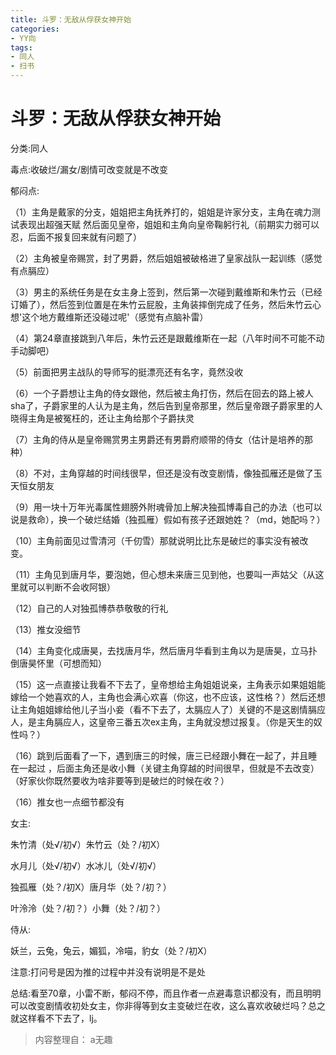 ```yaml
---
title: 斗罗：无敌从俘获女神开始
categories:
- YY向
tags:
- 同人
- 扫书
---
```

# 斗罗：无敌从俘获女神开始
分类:同人

毒点:收破烂/漏女/剧情可改变就是不改变

郁闷点:

（1）主角是戴家的分支，姐姐把主角抚养打的，姐姐是许家分支，主角在魂力测试表现出超强天赋
然后面见皇帝，姐姐和主角向皇帝鞠躬行礼（前期实力弱可以忍，后面不报复回来就有问题了）

（2）主角被皇帝赐赏，封了男爵，然后姐姐被破格进了皇家战队一起训练（感觉有点膈应）

（3）男主的系统任务是在女主身上签到，然后第一次碰到戴维斯和朱竹云（已经订婚了），然后签到位置是在朱竹云屁股，主角装摔倒完成了任务，然后朱竹云心想'这个地方戴维斯还没碰过呢'（感觉有点脑补雷）

（4）第24章直接跳到八年后，朱竹云还是跟戴维斯在一起（八年时间不可能不动手动脚吧）

（5）前面把男主战队的导师写的挺漂亮还有名字，竟然没收

（6）一个子爵想让主角的侍女跟他，然后被主角打伤，然后在回去的路上被人sha了，子爵家里的人认为是主角，然后告到皇帝那里，然后皇帝跟子爵家里的人晓得主角是被冤枉的，还让主角给那个子爵扶灵

（7）主角的侍从是皇帝赐赏男主男爵还有男爵府顺带的侍女（估计是培养的那种）

（8）不对，主角穿越的时间线很早，但还是没有改变剧情，像独孤雁还是做了玉天恒女朋友

（9）用一块十万年光毒属性翅膀外附魂骨加上解决独孤博毒自己的办法（也可以说是救命），换一个破烂结婚（独孤雁）假如有孩子还跟她姓？（md，她配吗？）

（10）主角前面见过雪清河（千仞雪）那就说明比比东是破烂的事实没有被改变。

（11）主角见到唐月华，要泡她，但心想未来唐三见到他，也要叫一声姑父（从这里就可以判断不会收阿银）

（12）自己的人对独孤博恭恭敬敬的行礼

（13）推女没细节

（14）主角变化成唐昊，去找唐月华，然后唐月华看到主角以为是唐昊，立马扑倒唐昊怀里（可想而知）

（15）这一点直接让我看不下去了，皇帝想给主角姐姐说亲，主角表示如果姐姐能嫁给一个她喜欢的人，主角也会满心欢喜（你这，也不应该，这性格？）然后还想让主角姐姐嫁给他儿子当小妾（看不下去了，太膈应人了）关键的不是这剧情膈应人，是主角膈应人，这皇帝三番五次ex主角，主角就没想过报复。（你是天生的奴性吗？）

（16）跳到后面看了一下，遇到唐三的时候，唐三已经跟小舞在一起了，并且睡在一起过
，后面主角还是收小舞（关键主角穿越的时间很早，但就是不去改变）（好家伙你既然要收为啥非要等到是破烂的时候在收？）

（16）推女也一点细节都没有

女主:

朱竹清（处√/初√）朱竹云（处？/初X）

水月儿（处√/初√）水冰儿（处√/初√）

独孤雁（处？/初X）唐月华（处？/初？）

叶泠泠（处？/初？）小舞（处？/初？）

侍从:

妖兰，云兔，兔云，媚狐，冷喵，豹女（处？/初Ⅹ）

注意:打问号是因为推的过程中并没有说明是不是处

总结:看至70章，小雷不断，郁闷不停，而且作者一点避毒意识都没有，而且明明可以改变剧情收初处女主，你非得等到女主变破烂在收，这么喜欢收破烂吗？总之就这样看不下去了，lj。


> 内容整理自： a无趣